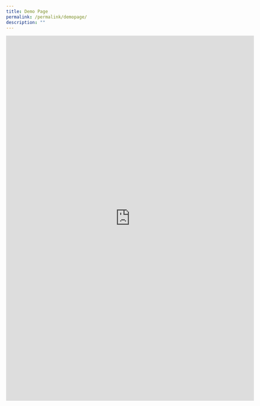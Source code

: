 ```yaml
---
title: Demo Page
permalink: /permalink/demopage/
description: ""
---
```

<iframe title="Iframe Example" width="680" height="1000" style="border:none;" src="https://docs.google.com/document/d/e/2PACX-1vScXYdsO0vvwUtctPf6KEdKS7cK-tv1CojmE3svp5KGfl3Rm6xUIf2qwGaqqAkiU-P1A1KyDDQT_1wZ/pub?embedded=true"></iframe>